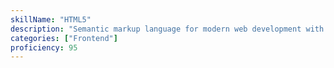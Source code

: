 ```yaml
---
skillName: "HTML5"
description: "Semantic markup language for modern web development with accessibility best practices"
categories: ["Frontend"]
proficiency: 95
---
```

